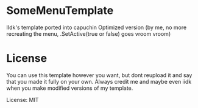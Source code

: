# SomeMenuTemplate
IIdk's template ported into capuchin
Optimized version (by me, no more recreating the menu, .SetActive(true or false) goes vroom vroom)

# License
You can use this template however you want, but dont reupload it and say that you made it fully on your own. Always credit me and maybe even iidk when you make modified versions of my template.

License: MIT
